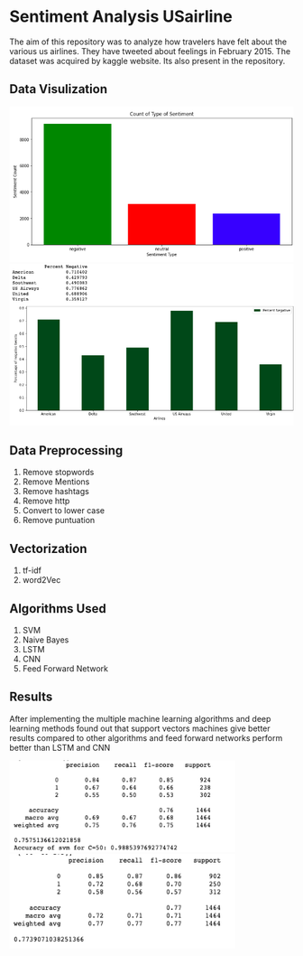 # Sentiment Analysis USairline

The aim of this repository was to analyze how travelers have felt about the various us airlines. They have tweeted about feelings in February 2015. The dataset was acquired by kaggle website. Its also present in the repository.

## Data Visulization

<img src="Results/tweet_imbalance.png" width="600"> 
<img src="Results/percentage_tweets.png" width="600">

## Data Preprocessing
1. Remove stopwords
2. Remove Mentions
3. Remove hashtags
4. Remove http
5. Convert to lower case
6. Remove puntuation

## Vectorization
1. tf-idf
2. word2Vec

## Algorithms Used
1. SVM
2. Naive Bayes
3. LSTM
4. CNN
5. Feed Forward Network


## Results

After implementing the multiple machine learning algorithms and deep learning methods found out that support vectors machines give better results compared to other algorithms and feed forward networks perform better than LSTM and CNN

<img src="Results/ML_Result.png" width="400">   <img src="Results/DL_Results.png" width="400">
